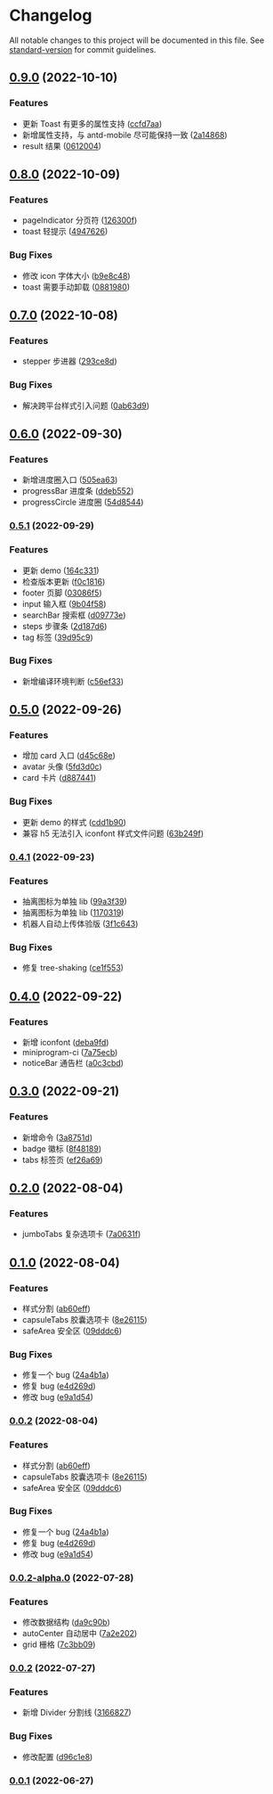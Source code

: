 # Changelog

All notable changes to this project will be documented in this file. See [standard-version](https://github.com/conventional-changelog/standard-version) for commit guidelines.

## [0.9.0](https://github.com/xz-77/antd-mobile-taro-ui/compare/v0.8.0...v0.9.0) (2022-10-10)

### Features

- 更新 Toast 有更多的属性支持 ([ccfd7aa](https://github.com/xz-77/antd-mobile-taro-ui/commit/ccfd7aa5d7af3a8bb7cfcc5202b6e3ffea5a07dc))
- 新增属性支持，与 antd-mobile 尽可能保持一致 ([2a14868](https://github.com/xz-77/antd-mobile-taro-ui/commit/2a14868ea10c5e82714b319bda10e593b97d618b))
- result 结果 ([0612004](https://github.com/xz-77/antd-mobile-taro-ui/commit/0612004b376da554c1f6b96c1fbf155f55709c22))

## [0.8.0](https://github.com/xz-77/antd-mobile-taro-ui/compare/v0.7.0...v0.8.0) (2022-10-09)

### Features

- pageIndicator 分页符 ([126300f](https://github.com/xz-77/antd-mobile-taro-ui/commit/126300fcd3180b6060ac1979b063b8d44b865584))
- toast 轻提示 ([4947626](https://github.com/xz-77/antd-mobile-taro-ui/commit/4947626bc11f453d79986db8edf9e976c4f711fc))

### Bug Fixes

- 修改 icon 字体大小 ([b9e8c48](https://github.com/xz-77/antd-mobile-taro-ui/commit/b9e8c4823c40d0d67579c2550511c8513532229f))
- toast 需要手动卸载 ([0881980](https://github.com/xz-77/antd-mobile-taro-ui/commit/0881980b417edc3a0aa4529f934a3538b196e458))

## [0.7.0](https://github.com/xz-77/antd-mobile-taro-ui/compare/v0.6.0...v0.7.0) (2022-10-08)

### Features

- stepper 步进器 ([293ce8d](https://github.com/xz-77/antd-mobile-taro-ui/commit/293ce8dddd0e0d832c09a3f86264b9da85964826))

### Bug Fixes

- 解决跨平台样式引入问题 ([0ab63d9](https://github.com/xz-77/antd-mobile-taro-ui/commit/0ab63d95d509d3a37d1d352aa323cdb1a93df0ea))

## [0.6.0](https://github.com/xz-77/antd-mobile-taro-ui/compare/v0.5.1...v0.6.0) (2022-09-30)

### Features

- 新增进度圈入口 ([505ea63](https://github.com/xz-77/antd-mobile-taro-ui/commit/505ea6388f284d0db08c3801db9cadcbebad1e38))
- progressBar 进度条 ([ddeb552](https://github.com/xz-77/antd-mobile-taro-ui/commit/ddeb5520a188121c18fde06ae460ba88062d27d6))
- progressCircle 进度圈 ([54d8544](https://github.com/xz-77/antd-mobile-taro-ui/commit/54d854485f1c077b148151526fb96864d7f96a91))

### [0.5.1](https://github.com/xz-77/antd-mobile-taro-ui/compare/v0.5.0...v0.5.1) (2022-09-29)

### Features

- 更新 demo ([164c331](https://github.com/xz-77/antd-mobile-taro-ui/commit/164c331cd5328546cf3cccd21685b584ca6d3757))
- 检查版本更新 ([f0c1816](https://github.com/xz-77/antd-mobile-taro-ui/commit/f0c18162e5d091d28afc1c574abfb0c25cb0dfe9))
- footer 页脚 ([03086f5](https://github.com/xz-77/antd-mobile-taro-ui/commit/03086f510d6e8159f733f7f5f81af5b2ef896bed))
- input 输入框 ([9b04f58](https://github.com/xz-77/antd-mobile-taro-ui/commit/9b04f5861ca5827d0c629f32cfe1b3dbb9d40026))
- searchBar 搜索框 ([d09773e](https://github.com/xz-77/antd-mobile-taro-ui/commit/d09773e83616a8816f0fab921399d3d1df3f531b))
- steps 步骤条 ([2d187d6](https://github.com/xz-77/antd-mobile-taro-ui/commit/2d187d6393d5f5f0ec0f94e11f471f9855098235))
- tag 标签 ([39d95c9](https://github.com/xz-77/antd-mobile-taro-ui/commit/39d95c9dc2ae9a54224fbbcc965311142299dfe3))

### Bug Fixes

- 新增编译环境判断 ([c56ef33](https://github.com/xz-77/antd-mobile-taro-ui/commit/c56ef330137057d7efec7a47d85183ca4f8de14b))

## [0.5.0](https://github.com/xz-77/antd-mobile-taro-ui/compare/v0.4.1...v0.5.0) (2022-09-26)

### Features

- 增加 card 入口 ([d45c68e](https://github.com/xz-77/antd-mobile-taro-ui/commit/d45c68edaa5e98797ff2248d19eab17277360774))
- avatar 头像 ([5fd3d0c](https://github.com/xz-77/antd-mobile-taro-ui/commit/5fd3d0ceaa59ed21589a28b464c5528f5eb25dce))
- card 卡片 ([d887441](https://github.com/xz-77/antd-mobile-taro-ui/commit/d887441e4e3d8f3504ea453a7eb48d0faa757a9b))

### Bug Fixes

- 更新 demo 的样式 ([cdd1b90](https://github.com/xz-77/antd-mobile-taro-ui/commit/cdd1b90530582f96e2d66381e9272c39a11dec78))
- 兼容 h5 无法引入 iconfont 样式文件问题 ([63b249f](https://github.com/xz-77/antd-mobile-taro-ui/commit/63b249fbefb3c3fd03d9f9d2b02e2d1f1a5a5319))

### [0.4.1](https://github.com/xz-77/antd-mobile-taro-ui/compare/v0.4.0...v0.4.1) (2022-09-23)

### Features

- 抽离图标为单独 lib ([99a3f39](https://github.com/xz-77/antd-mobile-taro-ui/commit/99a3f398d25029747164fa71edc79ef618be00be))
- 抽离图标为单独 lib ([1170319](https://github.com/xz-77/antd-mobile-taro-ui/commit/117031977f43cad3b5eea7e3d573e588dce1bb54))
- 机器人自动上传体验版 ([3f1c643](https://github.com/xz-77/antd-mobile-taro-ui/commit/3f1c643b45203f1deba126c4ed6e0576b0006367))

### Bug Fixes

- 修复 tree-shaking ([ce1f553](https://github.com/xz-77/antd-mobile-taro-ui/commit/ce1f55369aa8f18f56632f3cd00c27d6b86eee0e))

## [0.4.0](https://github.com/xz-77/antd-mobile-taro-ui/compare/v0.3.0...v0.4.0) (2022-09-22)

### Features

- 新增 iconfont ([deba9fd](https://github.com/xz-77/antd-mobile-taro-ui/commit/deba9fdba1d3733ac20d8abebede1fcff3e9605e))
- miniprogram-ci ([7a75ecb](https://github.com/xz-77/antd-mobile-taro-ui/commit/7a75ecbb013f3ddfadb8d98c7aa8b0b2f43f7f8f))
- noticeBar 通告栏 ([a0c3cbd](https://github.com/xz-77/antd-mobile-taro-ui/commit/a0c3cbda1fb300d0519a115181ef7c77e8a54ade))

## [0.3.0](https://github.com/xz-77/antd-mobile-taro-ui/compare/v0.2.0...v0.3.0) (2022-09-21)

### Features

- 新增命令 ([3a8751d](https://github.com/xz-77/antd-mobile-taro-ui/commit/3a8751d74b2e7881a42ef6992d55bc963e629e1f))
- badge 徽标 ([8f48189](https://github.com/xz-77/antd-mobile-taro-ui/commit/8f48189dce77ae21d941767e060d2c6074badf27))
- tabs 标签页 ([ef26a69](https://github.com/xz-77/antd-mobile-taro-ui/commit/ef26a69ea92b02c30dd45e732f399ff66678f52f))

## [0.2.0](https://github.com/xz-77/antd-mobile-taro-ui/compare/v0.1.0...v0.2.0) (2022-08-04)

### Features

- jumboTabs 复杂选项卡 ([7a0631f](https://github.com/xz-77/antd-mobile-taro-ui/commit/7a0631f3648e14814cb93970efae6c1cb4daf9bc))

## [0.1.0](https://github.com/xz-77/antd-mobile-taro-ui/compare/v0.0.2-alpha.0...v0.1.0) (2022-08-04)

### Features

- 样式分割 ([ab60eff](https://github.com/xz-77/antd-mobile-taro-ui/commit/ab60eff0f64ac75eb62985d83ea32be1fc1223aa))
- capsuleTabs 胶囊选项卡 ([8e26115](https://github.com/xz-77/antd-mobile-taro-ui/commit/8e26115036c00f653207eab1ad304923a9f4da86))
- safeArea 安全区 ([09dddc6](https://github.com/xz-77/antd-mobile-taro-ui/commit/09dddc6795d36f80c52813c5d315f55b3953ff16))

### Bug Fixes

- 修复一个 bug ([24a4b1a](https://github.com/xz-77/antd-mobile-taro-ui/commit/24a4b1a17034c49c94f93ea06848d6dd453e7fee))
- 修复 bug ([e4d269d](https://github.com/xz-77/antd-mobile-taro-ui/commit/e4d269dfad2c1e8288554db7fc62c871e169112c))
- 修改 bug ([e9a1d54](https://github.com/xz-77/antd-mobile-taro-ui/commit/e9a1d5458b70120f0d27add67876534fad880112))

### [0.0.2](https://github.com/xz-77/antd-mobile-taro-ui/compare/v0.0.2-alpha.0...v0.0.2) (2022-08-04)

### Features

- 样式分割 ([ab60eff](https://github.com/xz-77/antd-mobile-taro-ui/commit/ab60eff0f64ac75eb62985d83ea32be1fc1223aa))
- capsuleTabs 胶囊选项卡 ([8e26115](https://github.com/xz-77/antd-mobile-taro-ui/commit/8e26115036c00f653207eab1ad304923a9f4da86))
- safeArea 安全区 ([09dddc6](https://github.com/xz-77/antd-mobile-taro-ui/commit/09dddc6795d36f80c52813c5d315f55b3953ff16))

### Bug Fixes

- 修复一个 bug ([24a4b1a](https://github.com/xz-77/antd-mobile-taro-ui/commit/24a4b1a17034c49c94f93ea06848d6dd453e7fee))
- 修复 bug ([e4d269d](https://github.com/xz-77/antd-mobile-taro-ui/commit/e4d269dfad2c1e8288554db7fc62c871e169112c))
- 修改 bug ([e9a1d54](https://github.com/xz-77/antd-mobile-taro-ui/commit/e9a1d5458b70120f0d27add67876534fad880112))

### [0.0.2-alpha.0](https://github.com/xz-77/antd-mobile-taro-ui/compare/v0.0.2-2...v0.0.2-alpha.0) (2022-07-28)

### Features

- 修改数据结构 ([da9c90b](https://github.com/xz-77/antd-mobile-taro-ui/commit/da9c90bb6123eeac01ee30fa4ad08b4338893df1))
- autoCenter 自动居中 ([7a2e202](https://github.com/xz-77/antd-mobile-taro-ui/commit/7a2e2021d4279c49ad200df6596d534f51f15411))
- grid 栅格 ([7c3bb09](https://github.com/xz-77/antd-mobile-taro-ui/commit/7c3bb09d5e367cfffd5d79eca0e8c25271f966d6))

### [0.0.2](https://github.com/xz-77/antd-mobile-taro-ui/compare/v0.0.1...v0.0.2) (2022-07-27)

### Features

- 新增 Divider 分割线 ([3166827](https://github.com/xz-77/antd-mobile-taro-ui/commit/3166827fc4657df34c8a8cb161838cd106fe19d8))

### Bug Fixes

- 修改配置 ([d96c1e8](https://github.com/xz-77/antd-mobile-taro-ui/commit/d96c1e8c6efb83fa6fa06c48b4c57e0a877817eb))

### [0.0.1](https://github.com/xz-77/antd-mobile-taro-ui/compare/v0.0.1-0...v0.0.1) (2022-06-27)
